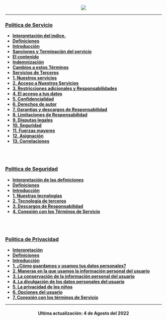 <div align="center">
<img src="https://user-images.githubusercontent.com/71246795/182924901-c9a1c4bf-6ed1-4bf7-b5c1-802edc680dc3.png" />
</div>

---

### [Politica de Servicio](https://github.com/Kisu-s-fluff-workgroup/TerminosYCondicionesNami/blob/v1/terms/ServiceTerms.md)
- [**Interpretación del indice.**](https://github.com/Kisu-s-fluff-workgroup/TerminosYCondicionesNami/blob/v1/terms/ServiceTerms.md#interpretación)
- [**Definiciones**](https://github.com/Kisu-s-fluff-workgroup/TerminosYCondicionesNami/blob/v1/terms/ServiceTerms.md#definiciones)
- [**Introducción**](https://github.com/Kisu-s-fluff-workgroup/TerminosYCondicionesNami/blob/v1/terms/ServiceTerms.md#introducción)
- [**Sanciones y Terminación del servicio**](https://github.com/Kisu-s-fluff-workgroup/TerminosYCondicionesNami/blob/v1/terms/ServiceTerms.md#sanciones-y-terminación-del-servicio)
- [**El contenido**](https://github.com/Kisu-s-fluff-workgroup/TerminosYCondicionesNami/blob/v1/terms/ServiceTerms.md#el-contenido)
- [**Indemnización**](https://github.com/Kisu-s-fluff-workgroup/TerminosYCondicionesNami/blob/v1/terms/ServiceTerms.md#indemnización)
- [**Cambios a estos Términos**](https://github.com/Kisu-s-fluff-workgroup/TerminosYCondicionesNami/blob/v1/terms/ServiceTerms.md#cambios-a-estos-términos)
- [**Servicios de Terceros**](https://github.com/Kisu-s-fluff-workgroup/TerminosYCondicionesNami/blob/v1/terms/ServiceTerms.md#servicios-de-terceros)
- [**1. Nuestros servicios**](https://github.com/Kisu-s-fluff-workgroup/TerminosYCondicionesNami/blob/v1/terms/ServiceTerms.md#1-nuestros-servicios)
- [**2. Acceso a Nuestros Servicios**](https://github.com/Kisu-s-fluff-workgroup/TerminosYCondicionesNami/blob/v1/terms/ServiceTerms.md#2-acceso-a-nuestros-servicios)
- [**3. Restricciones adicionales y Responsabilidades**](https://github.com/Kisu-s-fluff-workgroup/TerminosYCondicionesNami/blob/v1/terms/ServiceTerms.md#3-restricciones-adicionales-y-responsabilidades)
- [**4. El acceso a tus datos**](https://github.com/Kisu-s-fluff-workgroup/TerminosYCondicionesNami/blob/v1/terms/ServiceTerms.md#4-acceso-a-tus-datos)
- [**5. Confidencialidad**](https://github.com/Kisu-s-fluff-workgroup/TerminosYCondicionesNami/blob/v1/terms/ServiceTerms.md#5-confidencialidad)
- [**6. Derechos de autor**](https://github.com/Kisu-s-fluff-workgroup/TerminosYCondicionesNami/blob/v1/terms/ServiceTerms.md#6-derechos-de-autor)
- [**7. Garantías y descargos de Responsabilidad**](https://github.com/Kisu-s-fluff-workgroup/TerminosYCondicionesNami/blob/v1/terms/ServiceTerms.md#7-garantías-y-descargos-de-responsabilidad)
- [**8. Limitaciones de Responsabilidad**](https://github.com/Kisu-s-fluff-workgroup/TerminosYCondicionesNami/blob/v1/terms/ServiceTerms.md#8-limitaciones-de-responsabilidad)
- [**9. Disputas legales**](https://github.com/Kisu-s-fluff-workgroup/TerminosYCondicionesNami/blob/v1/terms/ServiceTerms.md#9-disputas-legales)
- [**10. Seguridad**](https://github.com/Kisu-s-fluff-workgroup/TerminosYCondicionesNami/blob/v1/terms/ServiceTerms.md#10-seguridad)
- [**11. Fuerzas mayores**](https://github.com/Kisu-s-fluff-workgroup/TerminosYCondicionesNami/blob/v1/terms/ServiceTerms.md#11-fuerzas-mayores)
- [**12. Asignación**](https://github.com/Kisu-s-fluff-workgroup/TerminosYCondicionesNami/blob/v1/terms/ServiceTerms.md#12-asignación)
- [**13. Correlaciones**](https://github.com/Kisu-s-fluff-workgroup/TerminosYCondicionesNami/blob/v1/terms/ServiceTerms.md#13-correlaciones)

<br><br>


### [Politica de Seguridad](https://github.com/Kisu-s-fluff-workgroup/TerminosYCondicionesNami/blob/v1/terms/SecurityTerms.md)
- [**Interpretación de las definiciones**](https://github.com/Kisu-s-fluff-workgroup/TerminosYCondicionesNami/blob/v1/terms/SecurityTerms.md#interpretación)
- [**Definiciones**](https://github.com/Kisu-s-fluff-workgroup/TerminosYCondicionesNami/blob/v1/terms/SecurityTerms.md#definiciones)
- [**Introducción**](https://github.com/Kisu-s-fluff-workgroup/TerminosYCondicionesNami/blob/v1/terms/SecurityTerms.md#introducción)
- [**1. Nuestras tecnologías**](https://github.com/Kisu-s-fluff-workgroup/TerminosYCondicionesNami/blob/v1/terms/SecurityTerms.md#1-nuestras-tecnologías)
- [**2. Tecnología de terceros**](https://github.com/Kisu-s-fluff-workgroup/TerminosYCondicionesNami/blob/v1/terms/SecurityTerms.md#2-tecnologías-de-terceros-de-seguridad)
- [**3. Descargos de Responsabilidad**](https://github.com/Kisu-s-fluff-workgroup/TerminosYCondicionesNami/blob/v1/terms/SecurityTerms.md#3-descargos-de-responsabilidad-en-cuanto-a-seguridad)
- [**4. Conexión con los Términos de Servicio**](https://github.com/Kisu-s-fluff-workgroup/TerminosYCondicionesNami/blob/v1/terms/SecurityTerms.md#4-conexión-con-los-términos-de-servicio-de-nami)

<br><br>

### [Politica de Privacidad](https://github.com/Kisu-s-fluff-workgroup/TerminosYCondicionesNami/blob/v1/terms/PrivacyTerms.md)
- [**Interpretación**](https://github.com/Kisu-s-fluff-workgroup/TerminosYCondicionesNami/blob/v1/terms/PrivacyTerms.md#interpretación)
- [**Definiciones**](https://github.com/Kisu-s-fluff-workgroup/TerminosYCondicionesNami/blob/v1/terms/PrivacyTerms.md#definiciones)
- [**Introducción**](https://github.com/Kisu-s-fluff-workgroup/TerminosYCondicionesNami/blob/v1/terms/PrivacyTerms.md#introducción)
- [**1. ¿Cómo guardamos y usamos tus datos personales?**](https://github.com/Kisu-s-fluff-workgroup/TerminosYCondicionesNami/blob/v1/terms/PrivacyTerms.md#1-cómo-guardamos-y-usamos-tus-datos-personales)
- [**2. Maneras en la que usamos la información personal del usuario**](https://github.com/Kisu-s-fluff-workgroup/TerminosYCondicionesNami/blob/v1/terms/PrivacyTerms.md#2-maneras-en-las-que-usamos-la-información-personal-del-usuario)
- [**3. La conservación de la información personal del usuario**](https://github.com/Kisu-s-fluff-workgroup/TerminosYCondicionesNami/blob/v1/terms/PrivacyTerms.md#3-la-conservación-de-los-datos-personales-del-usuario)
- [**4. La divulgación de los datos personales del usuario**](https://github.com/Kisu-s-fluff-workgroup/TerminosYCondicionesNami/blob/v1/terms/PrivacyTerms.md#4-la-divulgación-de-los-datos-personales-del-usuario)
- [**5. La privacidad de los niños**](https://github.com/Kisu-s-fluff-workgroup/TerminosYCondicionesNami/blob/v1/terms/PrivacyTerms.md#5-la-privacidad-los-niños)
- [**6. Opciones del usuario**](https://github.com/Kisu-s-fluff-workgroup/TerminosYCondicionesNami/blob/v1/terms/PrivacyTerms.md#6-opciones-del-usuario)
- [**7. Conexión con los términos de Servicio**](https://github.com/Kisu-s-fluff-workgroup/TerminosYCondicionesNami/blob/v1/terms/PrivacyTerms.md#7-conexión-con-los-términos-de-servicio-de-nami)


---


<div align="center"><h4>Ultima actualización: 4 de Agosto del 2022<h4></div>
